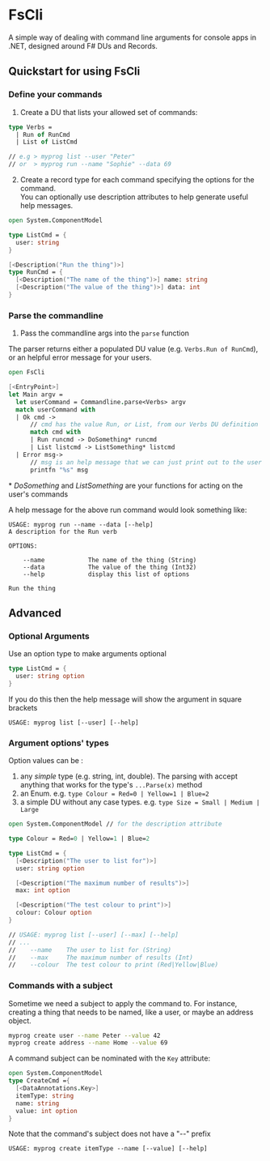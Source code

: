 # FsCli

A simple way of dealing with command line arguments for console apps in .NET, designed around F# DUs and Records.

## Quickstart for using FsCli

### Define your commands

1. Create a DU that lists your allowed set of commands:

```fsharp
type Verbs =
  | Run of RunCmd
  | List of ListCmd

// e.g > myprog list --user "Peter"
// or  > myprog run --name "Sophie" --data 69

```

2. Create a record type for each command specifying the options for the command.  
  You can optionally use description attributes to help generate useful help messages.


```fsharp
open System.ComponentModel

type ListCmd = {
  user: string
}

[<Description("Run the thing")>]
type RunCmd = {
  [<Description("The name of the thing")>] name: string
  [<Description("The value of the thing")>] data: int
}

```

### Parse the commandline

1. Pass the commandline args into the `parse` function

The parser returns either a populated DU value (e.g. `Verbs.Run of RunCmd`), or an helpful error message for your users.

```fsharp
open FsCli

[<EntryPoint>]
let Main argv =
  let userCommand = Commandline.parse<Verbs> argv
  match userCommand with 
  | Ok cmd -> 
      // cmd has the value Run, or List, from our Verbs DU definition
      match cmd with 
      | Run runcmd -> DoSomething* runcmd
      | List listcmd -> ListSomething* listcmd
  | Error msg-> 
      // msg is an help message that we can just print out to the user
      printfn "%s" msg
```
\* _DoSomething_ and _ListSomething_ are your functions for acting on the user's commands

A help message for the above run command would look something like:
```
USAGE: myprog run --name --data [--help]
A description for the Run verb

OPTIONS:

    --name            The name of the thing (String)
    --data            The value of the thing (Int32)
    --help            display this list of options

Run the thing
```

## Advanced  

### Optional Arguments

Use an option type to make arguments optional
```fsharp
type ListCmd = {
  user: string option 
}
```

If you do this then the help message will show the argument in square brackets
```
USAGE: myprog list [--user] [--help]
```

### Argument options' types

Option values can be :
1. any _simple_ type (e.g. string, int, double). The parsing with accept anything that works for the type's `...Parse(x)` method
1. an Enum. e.g. `type Colour = Red=0 | Yellow=1 | Blue=2`
1. a simple DU without any case types. e.g. `type Size = Small | Medium | Large`

```fsharp
open System.ComponentModel // for the description attribute

type Colour = Red=0 | Yellow=1 | Blue=2

type ListCmd = {
  [<Description("The user to list for")>]          
  user: string option

  [<Description("The maximum number of results")>]
  max: int option

  [<Description("The test colour to print")>]
  colour: Colour option
}

// USAGE: myprog list [--user] [--max] [--help]
// ...
//    --name    The user to list for (String)
//    --max     The maximum number of results (Int)
//    --colour  The test colour to print (Red|Yellow|Blue)
```

### Commands with a subject

Sometime we need a subject to apply the command to.
For instance, creating a thing that needs to be named, like a user, or maybe an address object.

```bash
myprog create user --name Peter --value 42
myprog create address --name Home --value 69
```

A command subject can be nominated with the `Key` attribute:
```fsharp
open System.ComponentModel
type CreateCmd ={
  [<DataAnnotations.Key>]
  itemType: string
  name: string
  value: int option
}
```

Note that the command's subject does not have a "--" prefix
```
USAGE: myprog create itemType --name [--value] [--help]
```

